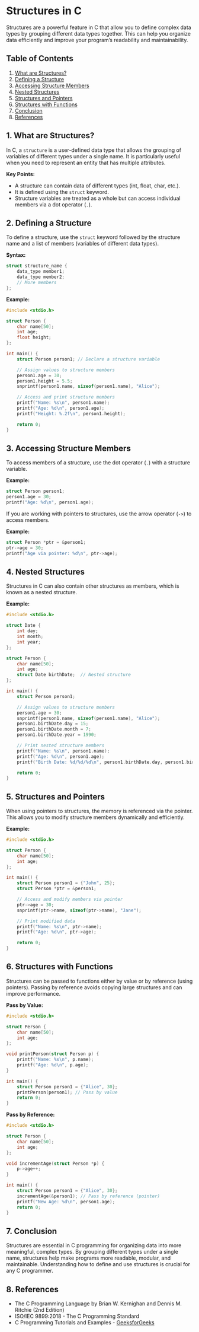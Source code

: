 # Structures in C

Structures are a powerful feature in C that allow you to define complex data types by grouping different data types together. This can help you organize data efficiently and improve your program’s readability and maintainability.

## Table of Contents

1. [What are Structures?](#1-what-are-structures)
2. [Defining a Structure](#2-defining-a-structure)
3. [Accessing Structure Members](#3-accessing-structure-members)
4. [Nested Structures](#4-nested-structures)
5. [Structures and Pointers](#5-structures-and-pointers)
6. [Structures with Functions](#6-structures-with-functions)
7. [Conclusion](#7-conclusion)
8. [References](#8-references)

## 1. What are Structures?

In C, a `structure` is a user-defined data type that allows the grouping of variables of different types under a single name. It is particularly useful when you need to represent an entity that has multiple attributes.

**Key Points:**
- A structure can contain data of different types (int, float, char, etc.).
- It is defined using the `struct` keyword.
- Structure variables are treated as a whole but can access individual members via a dot operator (`.`).

## 2. Defining a Structure

To define a structure, use the `struct` keyword followed by the structure name and a list of members (variables of different data types).

**Syntax:**

```c
struct structure_name {
    data_type member1;
    data_type member2;
    // More members
};
```

**Example:**

```c
#include <stdio.h>

struct Person {
    char name[50];
    int age;
    float height;
};

int main() {
    struct Person person1; // Declare a structure variable

    // Assign values to structure members
    person1.age = 30;
    person1.height = 5.5;
    snprintf(person1.name, sizeof(person1.name), "Alice");

    // Access and print structure members
    printf("Name: %s\n", person1.name);
    printf("Age: %d\n", person1.age);
    printf("Height: %.2f\n", person1.height);

    return 0;
}
```

## 3. Accessing Structure Members

To access members of a structure, use the dot operator (`.`) with a structure variable.

**Example:**

```c
struct Person person1;
person1.age = 30;
printf("Age: %d\n", person1.age);
```

If you are working with pointers to structures, use the arrow operator (`->`) to access members.

**Example:**

```c
struct Person *ptr = &person1;
ptr->age = 30;
printf("Age via pointer: %d\n", ptr->age);
```

## 4. Nested Structures

Structures in C can also contain other structures as members, which is known as a nested structure.

**Example:**

```c
#include <stdio.h>

struct Date {
    int day;
    int month;
    int year;
};

struct Person {
    char name[50];
    int age;
    struct Date birthDate;  // Nested structure
};

int main() {
    struct Person person1;

    // Assign values to structure members
    person1.age = 30;
    snprintf(person1.name, sizeof(person1.name), "Alice");
    person1.birthDate.day = 15;
    person1.birthDate.month = 7;
    person1.birthDate.year = 1990;

    // Print nested structure members
    printf("Name: %s\n", person1.name);
    printf("Age: %d\n", person1.age);
    printf("Birth Date: %d/%d/%d\n", person1.birthDate.day, person1.birthDate.month, person1.birthDate.year);

    return 0;
}
```

## 5. Structures and Pointers

When using pointers to structures, the memory is referenced via the pointer. This allows you to modify structure members dynamically and efficiently.

**Example:**

```c
#include <stdio.h>

struct Person {
    char name[50];
    int age;
};

int main() {
    struct Person person1 = {"John", 25};
    struct Person *ptr = &person1;

    // Access and modify members via pointer
    ptr->age = 30;
    snprintf(ptr->name, sizeof(ptr->name), "Jane");

    // Print modified data
    printf("Name: %s\n", ptr->name);
    printf("Age: %d\n", ptr->age);

    return 0;
}
```

## 6. Structures with Functions

Structures can be passed to functions either by value or by reference (using pointers). Passing by reference avoids copying large structures and can improve performance.

**Pass by Value:**

```c
#include <stdio.h>

struct Person {
    char name[50];
    int age;
};

void printPerson(struct Person p) {
    printf("Name: %s\n", p.name);
    printf("Age: %d\n", p.age);
}

int main() {
    struct Person person1 = {"Alice", 30};
    printPerson(person1); // Pass by value
    return 0;
}
```

**Pass by Reference:**

```c
#include <stdio.h>

struct Person {
    char name[50];
    int age;
};

void incrementAge(struct Person *p) {
    p->age++;
}

int main() {
    struct Person person1 = {"Alice", 30};
    incrementAge(&person1); // Pass by reference (pointer)
    printf("New Age: %d\n", person1.age);
    return 0;
}
```

## 7. Conclusion

Structures are essential in C programming for organizing data into more meaningful, complex types. By grouping different types under a single name, structures help make programs more readable, modular, and maintainable. Understanding how to define and use structures is crucial for any C programmer.

## 8. References

- The C Programming Language by Brian W. Kernighan and Dennis M. Ritchie (2nd Edition)
- ISO/IEC 9899:2018 - The C Programming Standard
- C Programming Tutorials and Examples - [GeeksforGeeks](https://www.geeksforgeeks.org/c-programming-language/)
